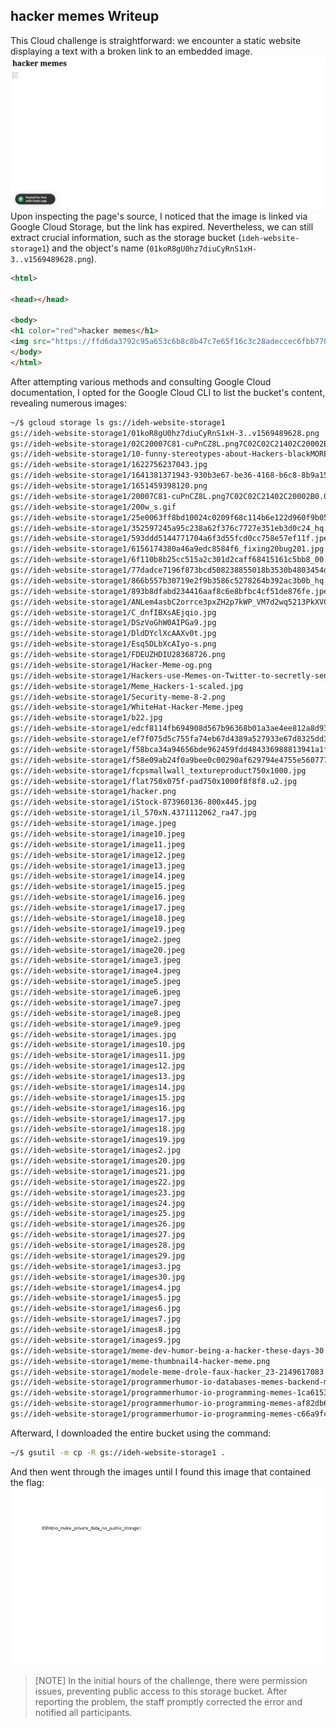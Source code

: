 ## hacker memes Writeup

This Cloud challenge is straightforward: we encounter a static website displaying a text with a broken link to an embedded image.
![](https://raw.githubusercontent.com/ihuomtia/ctf-writeups/main/IDEH-2024/imgs/hm1.png)
Upon inspecting the page's source, I noticed that the image is linked via Google Cloud Storage, but the link has expired. Nevertheless, we can still extract crucial information, such as the storage bucket (`ideh-website-storage1`) and the object's name (`01koR8gU0hz7diuCyRnS1xH-3..v1569489628.png`).

```html
<html>

<head></head>

<body>
<h1 color="red">hacker memes</h1>
<img src="https://ffd6da3792c95a653c6b8c8b47c7e65f16c3c28adeccec6fbb7704d-apidata.googleusercontent.com/download/storage/v1/b/ideh-website-storage1/o/01koR8gU0hz7diuCyRnS1xH-3..v1569489628.png?jk=AanfhSA-BYWYRRsfnmsaHeMNY4aZjN_2fprd5ei1HGLxGPKvptAdyUqp-zvUm8S2Y8tb_14HKkXd5PYuFNIvSE0ZVK4pTyb7bSNJAgS91_qowkYvItN_9v7fUwYCWquv4c9SbeuUWsI6DC0frV_KmX6BcRjsfbbbc9PzHRlo-31Dm_ClR6iCsI2RBBc-MqRhyp9VaxL3YlAszIVDSUiu6eawC-bnJ7OhNA149QXpBcv0d1OiU7j1A6bB9qrHkjhK7r-fYT-akmkDvoOsFA3Nt9MlEcoF_YvHtKW-0M7K4vC3hB2M_nt-YzwnrGtlXdGY8D2jbYt4YuQvxArMyOe8T_5PZI65LJBcPyxZ0mWbI24tWLqyii31-wUf8V79ErWPICIaEgmD6TBUmyjtM7NOfZEJlj9bdO8Zfub3eBYozknn8-Z7M8esVHsYetvqjj5LtyTB-jBPSXydY8knMUw0ZFySxQ1yIWtWlcZ0jJGvfqIPdrDaZIMp1JKT4WsWMyoYk5rWHM18EXl6jY-B3PM4DjeCLauZ9E5lcFepK6vC8vtHiWLJAfe_BqyVrvJhmC2f98IJG8YUCs8L01mhOHvy-9jn9fXrJzSYD2JQOTRGRQHYA1hS0cchbfuywEhw-QGluMVoPDkkgzmnm5cn80HEoPV377sj0wATLudte_zPGUgyxm2dsBOqbxgtZaFiY7j-fBDqz-qEPVAiuupHnGuxRJn47KXmeEdfoqodyqoBtvU5YMnJkgiebSzgiZfpNHX0gGaugNr3ryRVszTRHvGYE8wzUHvgLvn-LBLNlLDgyicrddNNswu0syPTIyntK-PYZGFrNeeffoZDZCv8aCx2AIQOhCyATPmAois-pcawKj14tKBcaSjkmYzuUW7yEt0x4rYR4RUsufD6NBbQYZmALfDuXiHwA0KfrQRhQcVi4ugomRS7pa7eiw6rWFY-7Ttjaj2K5k95T_nrWZbXormMtDq-lhScKYqAbcvHyAqc3nfkGstMy2p-zmaNiaiSq5m95bi28cUje89FqT9L6zFXQ4-l4SID_alQmkXYeSetzk61gu8bt35z-c2j3gbrrEap0FXRhIlVNL-vaZ4yL0S5zHDrAxZphxeg74NqUaQE7H2f62atF5tH88QAu4SUaS0zKsqozFv6aZUA16GHgl73sQyr3YHUBMwbvGg&isca=1" />
</body>
</html>
```
After attempting various methods and consulting Google Cloud documentation, I opted for the Google Cloud CLI to list the bucket's content, revealing numerous images:

```bash
~/$ gcloud storage ls gs://ideh-website-storage1
gs://ideh-website-storage1/01koR8gU0hz7diuCyRnS1xH-3..v1569489628.png
gs://ideh-website-storage1/02C20007C81-cuPnCZ8L.png7C02C02C21402C20002B0.02C0.02C2140.02C2000.0_UY1000_.png
gs://ideh-website-storage1/10-funny-stereotypes-about-Hackers-blackMORE-Ops-10.jpg
gs://ideh-website-storage1/1622756237043.jpg
gs://ideh-website-storage1/1641381371943-930b3e67-be36-4168-b6c8-8b9a15a60e9d-image.png
gs://ideh-website-storage1/1651459398120.png
gs://ideh-website-storage1/20007C81-cuPnCZ8L.png7C02C02C21402C20002B0.02C0.02C2140.02C2000.0_AC_UY1000_.png
gs://ideh-website-storage1/200w_s.gif
gs://ideh-website-storage1/25e0063ff8bd10024c0209f68c114b6e122d960f9b051af4fec832f5771c00d5.jpg
gs://ideh-website-storage1/352597245a95c238a62f376c7727e351eb3d0c24_hq.jpg
gs://ideh-website-storage1/593ddd5144771704a6f3d55fcd0cc758e57ef11f.jpeg
gs://ideh-website-storage1/6156174380a46a9edc8584f6_fixing20bug201.jpg
gs://ideh-website-storage1/6f110b8b25cc515a2c301d2caff68415161c5bb8_00.jpg
gs://ideh-website-storage1/77dadce7196f873bcd508238855018b3530b4803454d7fe7c920924db01f7539.jpg
gs://ideh-website-storage1/866b557b30719e2f9b3586c5278264b392ac3b0b_hq.jpg
gs://ideh-website-storage1/893b8dfabd234416aaf8c6e8bfbc4cf51de876fe.jpeg
gs://ideh-website-storage1/ANLem4asbC2orrce3pxZH2p7kWP_VM7d2wq5213PkXVCs64-c-mo.jpg
gs://ideh-website-storage1/C_dnfIBXsAEjqio.jpg
gs://ideh-website-storage1/DSzVoGhW0AIPGa9.jpg
gs://ideh-website-storage1/DldDYclXcAAXv0t.jpg
gs://ideh-website-storage1/Esq5DLbXcAIyo-s.png
gs://ideh-website-storage1/FDEUZHDIU28368726.png
gs://ideh-website-storage1/Hacker-Meme-og.png
gs://ideh-website-storage1/Hackers-use-Memes-on-Twitter-to-secretly-send-commands-to-malware.jpg
gs://ideh-website-storage1/Meme_Hackers-1-scaled.jpg
gs://ideh-website-storage1/Security-meme-8-2.png
gs://ideh-website-storage1/WhiteHat-Hacker-Meme.jpeg
gs://ideh-website-storage1/b22.jpg
gs://ideh-website-storage1/edcf8114fb694908d567b96368b01a3ae4ee812a8d934a8f9043c53b6411b25f_1.jpg
gs://ideh-website-storage1/ef7f075d5c755fa74eb67d4389a527933e67d8325dd328583c3777313e750599.jpg
gs://ideh-website-storage1/f58bca34a94656bde962459fdd484336988813941a1f83d33ceea0ffe081bb1f_1.jpg
gs://ideh-website-storage1/f58e09ab24f0a9bee0c00290af629794e4755e56077735109d9c5d13c3641394.jpg
gs://ideh-website-storage1/fcpsmallwall_textureproduct750x1000.jpg
gs://ideh-website-storage1/flat750x075f-pad750x1000f8f8f8.u2.jpg
gs://ideh-website-storage1/hacker.png
gs://ideh-website-storage1/iStock-873960136-800x445.jpg
gs://ideh-website-storage1/il_570xN.4371112062_ra47.jpg
gs://ideh-website-storage1/image.jpeg
gs://ideh-website-storage1/image10.jpeg
gs://ideh-website-storage1/image11.jpeg
gs://ideh-website-storage1/image12.jpeg
gs://ideh-website-storage1/image13.jpeg
gs://ideh-website-storage1/image14.jpeg
gs://ideh-website-storage1/image15.jpeg
gs://ideh-website-storage1/image16.jpeg
gs://ideh-website-storage1/image17.jpeg
gs://ideh-website-storage1/image18.jpeg
gs://ideh-website-storage1/image19.jpeg
gs://ideh-website-storage1/image2.jpeg
gs://ideh-website-storage1/image20.jpeg
gs://ideh-website-storage1/image3.jpeg
gs://ideh-website-storage1/image4.jpeg
gs://ideh-website-storage1/image5.jpeg
gs://ideh-website-storage1/image6.jpeg
gs://ideh-website-storage1/image7.jpeg
gs://ideh-website-storage1/image8.jpeg
gs://ideh-website-storage1/image9.jpeg
gs://ideh-website-storage1/images.jpg
gs://ideh-website-storage1/images10.jpg
gs://ideh-website-storage1/images11.jpg
gs://ideh-website-storage1/images12.jpg
gs://ideh-website-storage1/images13.jpg
gs://ideh-website-storage1/images14.jpg
gs://ideh-website-storage1/images15.jpg
gs://ideh-website-storage1/images16.jpg
gs://ideh-website-storage1/images17.jpg
gs://ideh-website-storage1/images18.jpg
gs://ideh-website-storage1/images19.jpg
gs://ideh-website-storage1/images2.jpg
gs://ideh-website-storage1/images20.jpg
gs://ideh-website-storage1/images21.jpg
gs://ideh-website-storage1/images22.jpg
gs://ideh-website-storage1/images23.jpg
gs://ideh-website-storage1/images24.jpg
gs://ideh-website-storage1/images25.jpg
gs://ideh-website-storage1/images26.jpg
gs://ideh-website-storage1/images27.jpg
gs://ideh-website-storage1/images28.jpg
gs://ideh-website-storage1/images29.jpg
gs://ideh-website-storage1/images3.jpg
gs://ideh-website-storage1/images30.jpg
gs://ideh-website-storage1/images4.jpg
gs://ideh-website-storage1/images5.jpg
gs://ideh-website-storage1/images6.jpg
gs://ideh-website-storage1/images7.jpg
gs://ideh-website-storage1/images8.jpg
gs://ideh-website-storage1/images9.jpg
gs://ideh-website-storage1/meme-dev-humor-being-a-hacker-these-days-30.jpg
gs://ideh-website-storage1/meme-thumbnail4-hacker-meme.png
gs://ideh-website-storage1/modele-meme-drole-faux-hacker_23-2149617083.jpg
gs://ideh-website-storage1/programmerhumor-io-databases-memes-backend-memes-b67943d673dba31.jpg
gs://ideh-website-storage1/programmerhumor-io-programming-memes-1ca61539a51276b-758x1075.jpg
gs://ideh-website-storage1/programmerhumor-io-programming-memes-af82db691e237b3.png
gs://ideh-website-storage1/programmerhumor-io-programming-memes-c66a9fc7a932255.jpg
```

Afterward, I downloaded the entire bucket using the command:
```bash
~/$ gsutil -m cp -R gs://ideh-website-storage1 .
```
And then went through the images until I found this image that contained the flag:
![](https://github.com/ihuomtia/ctf-writeups/blob/main/IDEH-2024/imgs/FDEUZHDIU28368726.png?raw=true)

> [NOTE]
> In the initial hours of the challenge, there were permission issues, preventing public access to this storage bucket. After reporting the problem, the staff promptly corrected the error and notified all participants.

